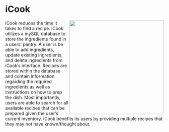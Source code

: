 # iCook

<img align="right" src="https://github.com/benderminguez89/SE370-2020-Team2-iCook/blob/master/iCook.png" width="300" height="300">

iCook reduces the time it takes to find a recipe. iCook utilizes a mySQL database to store the ingredients found in a users’ pantry. A user is be able to add ingredients, update existing ingredients, and delete ingredients from iCook’s interface. Recipes are stored within the database and contain information regarding the required ingredients as well as instructions on how to prep the dish. Most importantly, users are able to search for all available recipes that can be prepared given the user’s current inventory. iCook benefits its users by providing multiple recipes that they may not have known/thought about.
